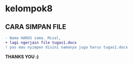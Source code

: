 # kelompok8
<h2>CARA SIMPAN FILE</h2>

```diff
- Nama HARUS sama. Misal,
+ lagi ngerjain file tugas1.docx 
! pas mau nyimpen disini namanya juga harus tugas1.docx
```
__THANKS YOU :)__
